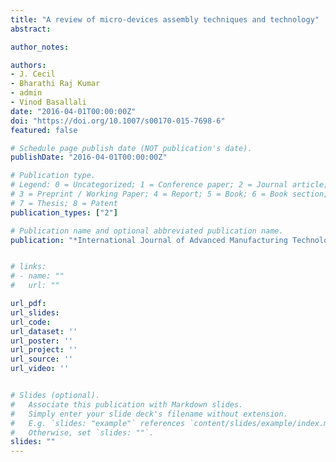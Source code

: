 ```yaml
---
title: "A review of micro-devices assembly techniques and technology"
abstract: 

author_notes:

authors:
- J. Cecil
- Bharathi Raj Kumar
- admin
- Vinod Basallali
date: "2016-04-01T00:00:00Z"
doi: "https://doi.org/10.1007/s00170-015-7698-6"
featured: false

# Schedule page publish date (NOT publication's date).
publishDate: "2016-04-01T00:00:00Z"

# Publication type.
# Legend: 0 = Uncategorized; 1 = Conference paper; 2 = Journal article;
# 3 = Preprint / Working Paper; 4 = Report; 5 = Book; 6 = Book section;
# 7 = Thesis; 8 = Patent
publication_types: ["2"]

# Publication name and optional abbreviated publication name.
publication: "*International Journal of Advanced Manufacturing Technology, 83*:1569–1581"


# links:
# - name: ""
#   url: ""

url_pdf: 
url_slides:
url_code: 
url_dataset: ''
url_poster: ''
url_project: ''
url_source: ''
url_video: ''


# Slides (optional).
#   Associate this publication with Markdown slides.
#   Simply enter your slide deck's filename without extension.
#   E.g. `slides: "example"` references `content/slides/example/index.md`.
#   Otherwise, set `slides: ""`.
slides: ""
---
```

